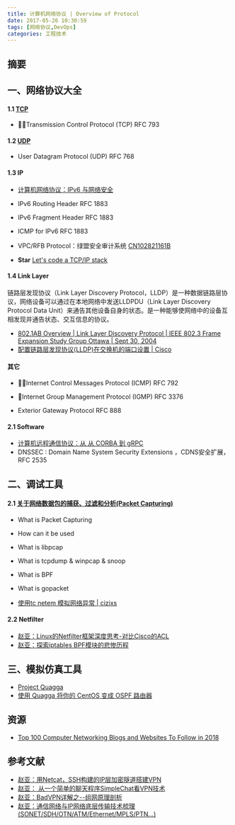 ```yaml
---
title: 计算机网络协议 | Overview of Protocol
date: 2017-05-26 10:30:59
tags: [网络协议,DevOps]
categories: 工程技术
---
```

## 摘要

<!--more-->

## 一、网络协议大全

#### 1.1 [TCP](https://riboseyim.github.io/2017/05/12/Protocol-TCP/)
- Transmission Control Protocol (TCP)  RFC 793
#### 1.2 [UDP](https://riboseyim.github.io/2017/05/12/Protocol-UDP/)
- User Datagram Protocol (UDP)  RFC 768
#### 1.3 IP
- [计算机网络协议：IPv6 与网络安全](https://riboseyim.github.io/2017/08/09/Protocol-IPv6/)
- IPv6 Routing Header RFC 1883
- IPv6 Fragment Header RFC 1883
- ICMP for IPv6 RFC 1883
- VPC/RFB Protocol：绿盟安全审计系统 [CN102821161B](https://patents.google.com/patent/CN102821161B)

- **Star** [Let's code a TCP/IP stack](http://www.saminiir.com/lets-code-tcp-ip-stack-1-ethernet-arp/#tuntap-devices)

#### 1.4 Link Layer

链路层发现协议（Link Layer Discovery Protocol，LLDP）是一种数据链路层协议，网络设备可以通过在本地网络中发送LLDPDU（Link Layer Discovery Protocol Data Unit）来通告其他设备自身的状态。是一种能够使网络中的设备互相发现并通告状态、交互信息的协议。

- [802.1AB Overview | Link Layer Discovery Protocol | IEEE 802.3 Frame Expansion Study Group
Ottawa | Sept 30, 2004](http://www.ieee802.org/3/frame_study/0409/blatherwick_1_0409.pdf)
- [配置链路层发现协议(LLDP)在交换机的端口设置 | Cisco](https://www.cisco.com/c/zh_cn/support/docs/smb/switches/cisco-250-series-smart-switches/smb2767-configure-link-layer-discovery-protocol-lldp-port-settings-o.html)  

#### 其它
- Internet Control Messages Protocol (ICMP)  RFC 792
- Internet Group Management Protocol (IGMP)  RFC 3376

- Exterior Gateway Protocol  RFC 888

#### 2.1 Software
- [计算机远程通信协议：从 从 CORBA 到 gRPC](https://riboseyim.github.io/2017/10/30/Protocol-gRPC/)
- DNSSEC : Domain Name System Security Extensions ，CDNS安全扩展，RFC 2535


## 二、调试工具

#### 2.1 [关于网络数据包的捕获、过滤和分析(Packet Capturing)](https://riboseyim.github.io/2017/06/16/Network-Pcap/)
- What is Packet Capturing
- How can it be used
- What is libpcap
- What is tcpdump & winpcap & snoop
- What is BPF
- What is gopacket

- [使用tc netem 模拟网络异常 | cizixs ](http://cizixs.com/2017/10/23/tc-netem-for-terrible-network)

#### 2.2 Netfilter

- [赵亚：Linux的Netfilter框架深度思考-对比Cisco的ACL](http://blog.csdn.net/dog250/article/details/6572779)
- [赵亚：探索iptables BPF模块的悲惨历程](http://blog.csdn.net/dog250/article/details/9103817)

## 三、模拟仿真工具

- [Project Quagga](https://www.quagga.net/)
- [使用 Quagga 将你的 CentOS 变成 OSPF 路由器](https://linux.cn/article-4232-1.html)

## 资源
- [Top 100 Computer Networking Blogs and Websites To Follow in 2018](https://blog.feedspot.com/networking_blogs/)

## 参考文献
- [赵亚：用Netcat，SSH构建的IP层加密隧道搭建VPN](http://blog.csdn.net/dog250/article/details/71248888)
- [赵亚： 从一个简单的聊天程序SimpleChat看VPN技术](http://blog.csdn.net/dog250/article/details/71076357)
- [赵亚：BadVPN详解之--组网原理剖析](http://blog.csdn.net/dog250/article/details/70343660)
- [赵亚：通信网络与IP网络底层传输技术梳理(SONET/SDH/OTN/ATM/Ethernet/MPLS/PTN...)](http://blog.csdn.net/dog250/article/details/69668590)
